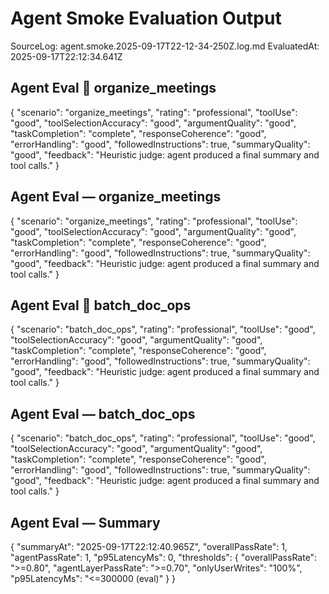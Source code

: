 # Agent Smoke Evaluation Output
SourceLog: agent.smoke.2025-09-17T22-12-34-250Z.log.md
EvaluatedAt: 2025-09-17T22:12:34.641Z


## Agent Eval  organize_meetings
{
  "scenario": "organize_meetings",
  "rating": "professional",
  "toolUse": "good",
  "toolSelectionAccuracy": "good",
  "argumentQuality": "good",
  "taskCompletion": "complete",
  "responseCoherence": "good",
  "errorHandling": "good",
  "followedInstructions": true,
  "summaryQuality": "good",
  "feedback": "Heuristic judge: agent produced a final summary and tool calls."
}

## Agent Eval — organize_meetings
{
  "scenario": "organize_meetings",
  "rating": "professional",
  "toolUse": "good",
  "toolSelectionAccuracy": "good",
  "argumentQuality": "good",
  "taskCompletion": "complete",
  "responseCoherence": "good",
  "errorHandling": "good",
  "followedInstructions": true,
  "summaryQuality": "good",
  "feedback": "Heuristic judge: agent produced a final summary and tool calls."
}

## Agent Eval  batch_doc_ops
{
  "scenario": "batch_doc_ops",
  "rating": "professional",
  "toolUse": "good",
  "toolSelectionAccuracy": "good",
  "argumentQuality": "good",
  "taskCompletion": "complete",
  "responseCoherence": "good",
  "errorHandling": "good",
  "followedInstructions": true,
  "summaryQuality": "good",
  "feedback": "Heuristic judge: agent produced a final summary and tool calls."
}

## Agent Eval — batch_doc_ops
{
  "scenario": "batch_doc_ops",
  "rating": "professional",
  "toolUse": "good",
  "toolSelectionAccuracy": "good",
  "argumentQuality": "good",
  "taskCompletion": "complete",
  "responseCoherence": "good",
  "errorHandling": "good",
  "followedInstructions": true,
  "summaryQuality": "good",
  "feedback": "Heuristic judge: agent produced a final summary and tool calls."
}

## Agent Eval — Summary
{
  "summaryAt": "2025-09-17T22:12:40.965Z",
  "overallPassRate": 1,
  "agentPassRate": 1,
  "p95LatencyMs": 0,
  "thresholds": {
    "overallPassRate": ">=0.80",
    "agentLayerPassRate": ">=0.70",
    "onlyUserWrites": "100%",
    "p95LatencyMs": "<=300000 (eval)"
  }
}

